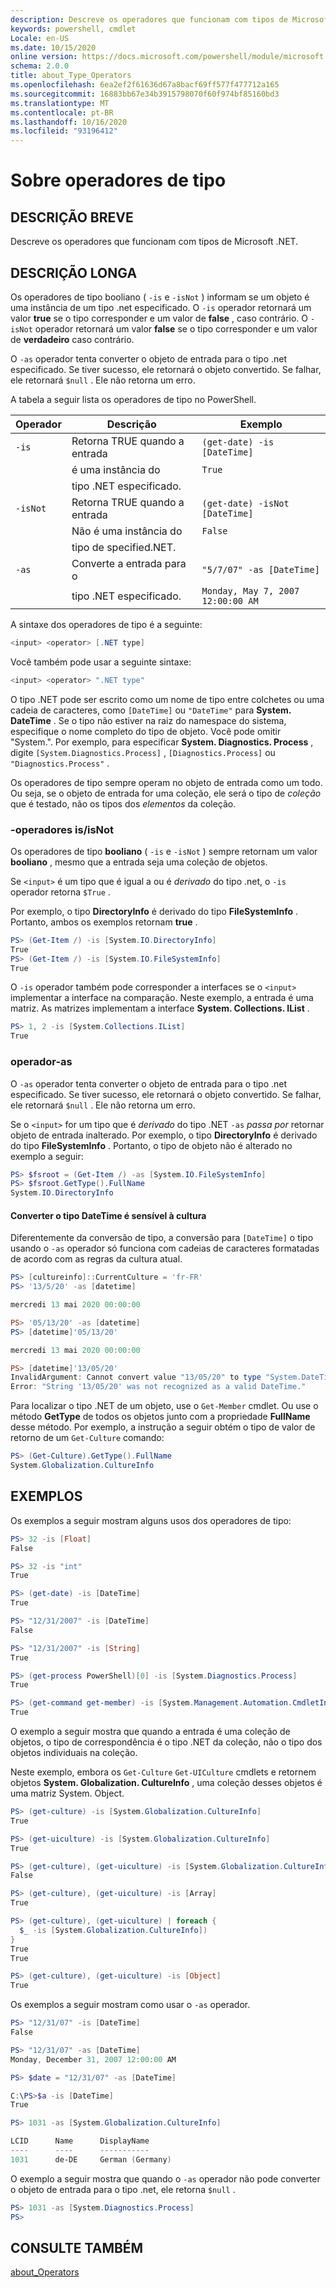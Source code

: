 ```yaml
---
description: Descreve os operadores que funcionam com tipos de Microsoft .NET.
keywords: powershell, cmdlet
Locale: en-US
ms.date: 10/15/2020
online version: https://docs.microsoft.com/powershell/module/microsoft.powershell.core/about/about_type_operators?view=powershell-5.1&WT.mc_id=ps-gethelp
schema: 2.0.0
title: about_Type_Operators
ms.openlocfilehash: 6ea2ef2f61636d67a8bacf69ff577f477712a165
ms.sourcegitcommit: 16883bb67e34b3915798070f60f974bf85160bd3
ms.translationtype: MT
ms.contentlocale: pt-BR
ms.lasthandoff: 10/16/2020
ms.locfileid: "93196412"
---
```

# <a name="about-type-operators"></a>Sobre operadores de tipo

## <a name="short-description"></a>DESCRIÇÃO BREVE
Descreve os operadores que funcionam com tipos de Microsoft .NET.

## <a name="long-description"></a>DESCRIÇÃO LONGA

Os operadores de tipo booliano ( `-is` e `-isNot` ) informam se um objeto é uma instância de um tipo .net especificado. O `-is` operador retornará um valor **true** se o tipo corresponder e um valor de **false** , caso contrário. O `-isNot` operador retornará um valor **false** se o tipo corresponder e um valor de **verdadeiro** caso contrário.

O `-as` operador tenta converter o objeto de entrada para o tipo .net especificado. Se tiver sucesso, ele retornará o objeto convertido. Se falhar, ele retornará `$null` . Ele não retorna um erro.

A tabela a seguir lista os operadores de tipo no PowerShell.

|Operador|Descrição                |Exemplo                          |
|--------|---------------------------|---------------------------------|
|`-is`   |Retorna TRUE quando a entrada|`(get-date) -is [DateTime]`      |
|        |é uma instância do      |`True`                           |
|        |tipo .NET especificado.       |                                 |
|`-isNot`|Retorna TRUE quando a entrada|`(get-date) -isNot [DateTime]`   |
|        |Não é uma instância do     |`False`                          |
|        |tipo de specified.NET.        |                                 |
|`-as`   |Converte a entrada para o  |`"5/7/07" -as [DateTime]`        |
|        |tipo .NET especificado.       |`Monday, May 7, 2007 12:00:00 AM`|

A sintaxe dos operadores de tipo é a seguinte:

```powershell
<input> <operator> [.NET type]
```

Você também pode usar a seguinte sintaxe:

```powershell
<input> <operator> ".NET type"
```

O tipo .NET pode ser escrito como um nome de tipo entre colchetes ou uma cadeia de caracteres, como `[DateTime]` ou `"DateTime"` para **System. DateTime** . Se o tipo não estiver na raiz do namespace do sistema, especifique o nome completo do tipo de objeto. Você pode omitir "System.". Por exemplo, para especificar **System. Diagnostics. Process** , digite `[System.Diagnostics.Process]` , `[Diagnostics.Process]` ou `"Diagnostics.Process"` .

Os operadores de tipo sempre operam no objeto de entrada como um todo. Ou seja, se o objeto de entrada for uma coleção, ele será o tipo de _coleção_ que é testado, não os tipos dos _elementos_ da coleção.

### <a name="-isisnot-operators"></a>-operadores is/isNot

Os operadores de tipo **booliano** ( `-is` e `-isNot` ) sempre retornam um valor **booliano** , mesmo que a entrada seja uma coleção de objetos.

Se `<input>` é um tipo que é igual a ou é _derivado_ do tipo .net, o `-is` operador retorna `$True` .

Por exemplo, o tipo **DirectoryInfo** é derivado do tipo **FileSystemInfo** . Portanto, ambos os exemplos retornam **true** .

```powershell
PS> (Get-Item /) -is [System.IO.DirectoryInfo]
True
PS> (Get-Item /) -is [System.IO.FileSystemInfo]
True
```

O `-is` operador também pode corresponder a interfaces se o `<input>` implementar a interface na comparação. Neste exemplo, a entrada é uma matriz. As matrizes implementam a interface **System. Collections. IList** .

```powershell
PS> 1, 2 -is [System.Collections.IList]
True
```

### <a name="-as-operator"></a>operador-as

O `-as` operador tenta converter o objeto de entrada para o tipo .net especificado. Se tiver sucesso, ele retornará o objeto convertido. Se falhar, ele retornará `$null` . Ele não retorna um erro.

Se o `<input>` for um tipo que é _derivado_ do tipo .NET `-as` _passa por_ retornar objeto de entrada inalterado. Por exemplo, o tipo **DirectoryInfo** é derivado do tipo **FileSystemInfo** . Portanto, o tipo de objeto não é alterado no exemplo a seguir:

```powershell
PS> $fsroot = (Get-Item /) -as [System.IO.FileSystemInfo]
PS> $fsroot.GetType().FullName
System.IO.DirectoryInfo
```

#### <a name="converting-the-datetime-type-is-culture-sensitive"></a>Converter o tipo DateTime é sensível à cultura

Diferentemente da conversão de tipo, a conversão para `[DateTime]` o tipo usando o `-as` operador só funciona com cadeias de caracteres formatadas de acordo com as regras da cultura atual.

```powershell
PS> [cultureinfo]::CurrentCulture = 'fr-FR'
PS> '13/5/20' -as [datetime]

mercredi 13 mai 2020 00:00:00

PS> '05/13/20' -as [datetime]
PS> [datetime]'05/13/20'

mercredi 13 mai 2020 00:00:00

PS> [datetime]'13/05/20'
InvalidArgument: Cannot convert value "13/05/20" to type "System.DateTime".
Error: "String '13/05/20' was not recognized as a valid DateTime."
```

Para localizar o tipo .NET de um objeto, use o `Get-Member` cmdlet. Ou use o método **GetType** de todos os objetos junto com a propriedade **FullName** desse método. Por exemplo, a instrução a seguir obtém o tipo de valor de retorno de um `Get-Culture` comando:

```powershell
PS> (Get-Culture).GetType().FullName
System.Globalization.CultureInfo
```

## <a name="examples"></a>EXEMPLOS

Os exemplos a seguir mostram alguns usos dos operadores de tipo:

```powershell
PS> 32 -is [Float]
False

PS> 32 -is "int"
True

PS> (get-date) -is [DateTime]
True

PS> "12/31/2007" -is [DateTime]
False

PS> "12/31/2007" -is [String]
True

PS> (get-process PowerShell)[0] -is [System.Diagnostics.Process]
True

PS> (get-command get-member) -is [System.Management.Automation.CmdletInfo]
True
```

O exemplo a seguir mostra que quando a entrada é uma coleção de objetos, o tipo de correspondência é o tipo .NET da coleção, não o tipo dos objetos individuais na coleção.

Neste exemplo, embora os `Get-Culture` `Get-UICulture` cmdlets e retornem objetos **System. Globalization. CultureInfo** , uma coleção desses objetos é uma matriz System. Object.

```powershell
PS> (get-culture) -is [System.Globalization.CultureInfo]
True

PS> (get-uiculture) -is [System.Globalization.CultureInfo]
True

PS> (get-culture), (get-uiculture) -is [System.Globalization.CultureInfo]
False

PS> (get-culture), (get-uiculture) -is [Array]
True

PS> (get-culture), (get-uiculture) | foreach {
  $_ -is [System.Globalization.CultureInfo])
}
True
True

PS> (get-culture), (get-uiculture) -is [Object]
True
```

Os exemplos a seguir mostram como usar o `-as` operador.

```powershell
PS> "12/31/07" -is [DateTime]
False

PS> "12/31/07" -as [DateTime]
Monday, December 31, 2007 12:00:00 AM

PS> $date = "12/31/07" -as [DateTime]

C:\PS>$a -is [DateTime]
True

PS> 1031 -as [System.Globalization.CultureInfo]

LCID      Name      DisplayName
----      ----      -----------
1031      de-DE     German (Germany)
```

O exemplo a seguir mostra que quando o `-as` operador não pode converter o objeto de entrada para o tipo .net, ele retorna `$null` .

```powershell
PS> 1031 -as [System.Diagnostics.Process]
PS>
```

## <a name="see-also"></a>CONSULTE TAMBÉM

[about_Operators](about_Operators.md)
